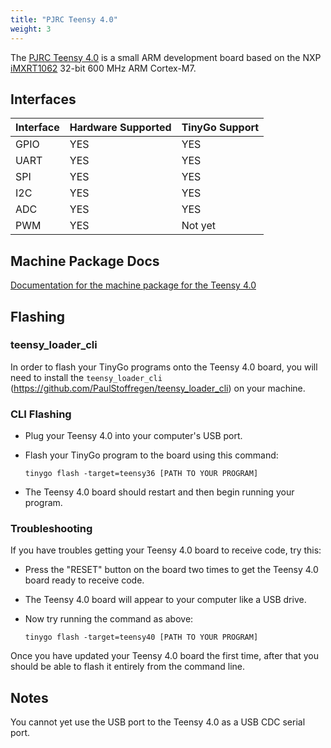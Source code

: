 ```yaml
---
title: "PJRC Teensy 4.0"
weight: 3
---
```


The [PJRC Teensy 4.0](https://www.pjrc.com/store/teensy40.html) is a small ARM development board based on the NXP [iMXRT1062](https://www.nxp.com/docs/en/nxp/data-sheets/IMXRT1060CEC.pdf) 32-bit 600 MHz ARM Cortex-M7.

## Interfaces

| Interface | Hardware Supported | TinyGo Support |
| --------- | ------------- | ----- |
| GPIO      | YES | YES |
| UART      | YES | YES |
| SPI      | YES | YES |
| I2C      | YES | YES |
| ADC      | YES | YES |
| PWM      | YES | Not yet |

## Machine Package Docs

[Documentation for the machine package for the Teensy 4.0](../machine/teensy40)

## Flashing

### teensy_loader_cli

In order to flash your TinyGo programs onto the Teensy 4.0 board, you will need to install the `teensy_loader_cli` (https://github.com/PaulStoffregen/teensy_loader_cli) on your machine.

### CLI Flashing

- Plug your Teensy 4.0 into your computer's USB port.
- Flash your TinyGo program to the board using this command:

    ```shell
    tinygo flash -target=teensy36 [PATH TO YOUR PROGRAM]
    ```

- The Teensy 4.0 board should restart and then begin running your program.

### Troubleshooting

If you have troubles getting your Teensy 4.0 board to receive code, try this:

- Press the "RESET" button on the board two times to get the Teensy 4.0 board ready to receive code.
- The Teensy 4.0 board will appear to your computer like a USB drive.
- Now try running the command as above:

    ```shell
    tinygo flash -target=teensy40 [PATH TO YOUR PROGRAM]
    ```

Once you have updated your Teensy 4.0 board the first time, after that you should be able to flash it entirely from the command line.

## Notes

You cannot yet use the USB port to the Teensy 4.0 as a USB CDC serial port.

